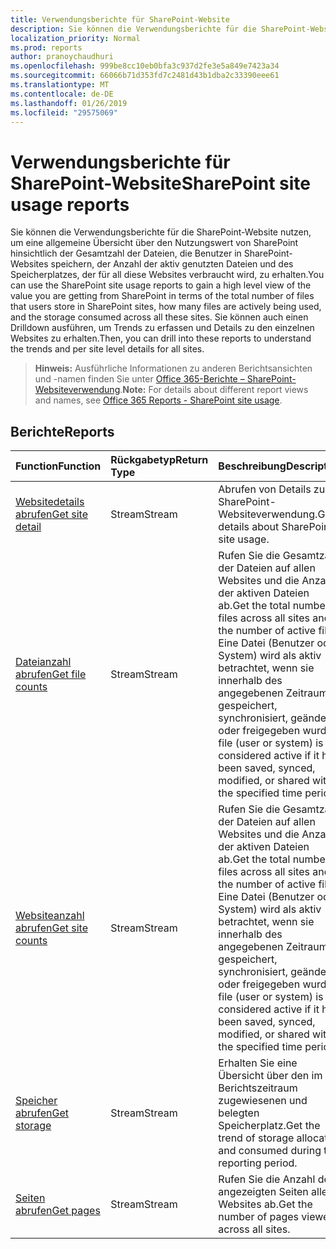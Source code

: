 ```yaml
---
title: Verwendungsberichte für SharePoint-Website
description: Sie können die Verwendungsberichte für die SharePoint-Website nutzen, um eine allgemeine Übersicht über den Nutzungswert von SharePoint hinsichtlich der Gesamtzahl der Dateien, die Benutzer in SharePoint-Websites speichern, der Anzahl der aktiv genutzten Dateien und des Speicherplatzes, der für all diese Websites verbraucht wird, zu erhalten. Sie können auch einen Drilldown ausführen, um Trends zu erfassen und Details zu den einzelnen Websites zu erhalten.
localization_priority: Normal
ms.prod: reports
author: pranoychaudhuri
ms.openlocfilehash: 999be8cc10eb0bfa3c937d2fe3e5a849e7423a34
ms.sourcegitcommit: 66066b71d353fd7c2481d43b1dba2c33390eee61
ms.translationtype: MT
ms.contentlocale: de-DE
ms.lasthandoff: 01/26/2019
ms.locfileid: "29575069"
---
```

# <a name="sharepoint-site-usage-reports"></a><span data-ttu-id="b0137-104">Verwendungsberichte für SharePoint-Website</span><span class="sxs-lookup"><span data-stu-id="b0137-104">SharePoint site usage reports</span></span>

<span data-ttu-id="b0137-105">Sie können die Verwendungsberichte für die SharePoint-Website nutzen, um eine allgemeine Übersicht über den Nutzungswert von SharePoint hinsichtlich der Gesamtzahl der Dateien, die Benutzer in SharePoint-Websites speichern, der Anzahl der aktiv genutzten Dateien und des Speicherplatzes, der für all diese Websites verbraucht wird, zu erhalten.</span><span class="sxs-lookup"><span data-stu-id="b0137-105">You can use the SharePoint site usage reports to gain a high level view of the value you are getting from SharePoint in terms of the total number of files that users store in SharePoint sites, how many files are actively being used, and the storage consumed across all these sites.</span></span> <span data-ttu-id="b0137-106">Sie können auch einen Drilldown ausführen, um Trends zu erfassen und Details zu den einzelnen Websites zu erhalten.</span><span class="sxs-lookup"><span data-stu-id="b0137-106">Then, you can drill into these reports to understand the trends and per site level details for all sites.</span></span>

> <span data-ttu-id="b0137-107">**Hinweis:** Ausführliche Informationen zu anderen Berichtsansichten und -namen finden Sie unter [Office 365-Berichte – SharePoint-Websiteverwendung](https://support.office.com/client/SharePoint-site-usage-4ecfb843-e5d5-464d-8bf6-7ed512a9b213).</span><span class="sxs-lookup"><span data-stu-id="b0137-107">**Note:** For details about different report views and names, see [Office 365 Reports - SharePoint site usage](https://support.office.com/client/SharePoint-site-usage-4ecfb843-e5d5-464d-8bf6-7ed512a9b213).</span></span>

## <a name="reports"></a><span data-ttu-id="b0137-108">Berichte</span><span class="sxs-lookup"><span data-stu-id="b0137-108">Reports</span></span>

| <span data-ttu-id="b0137-109">Function</span><span class="sxs-lookup"><span data-stu-id="b0137-109">Function</span></span>                                 | <span data-ttu-id="b0137-110">Rückgabetyp</span><span class="sxs-lookup"><span data-stu-id="b0137-110">Return Type</span></span> | <span data-ttu-id="b0137-111">Beschreibung</span><span class="sxs-lookup"><span data-stu-id="b0137-111">Description</span></span>                              |
| :--------------------------------------- | :---------- | :--------------------------------------- |
| [<span data-ttu-id="b0137-112">Websitedetails abrufen</span><span class="sxs-lookup"><span data-stu-id="b0137-112">Get site detail</span></span>](../api/reportroot-getsharepointsiteusagedetail.md) | <span data-ttu-id="b0137-113">Stream</span><span class="sxs-lookup"><span data-stu-id="b0137-113">Stream</span></span>      | <span data-ttu-id="b0137-114">Abrufen von Details zu SharePoint-Websiteverwendung.</span><span class="sxs-lookup"><span data-stu-id="b0137-114">Get details about SharePoint site usage.</span></span> |
| [<span data-ttu-id="b0137-115">Dateianzahl abrufen</span><span class="sxs-lookup"><span data-stu-id="b0137-115">Get file counts</span></span>](../api/reportroot-getsharepointsiteusagefilecounts.md) | <span data-ttu-id="b0137-116">Stream</span><span class="sxs-lookup"><span data-stu-id="b0137-116">Stream</span></span>      | <span data-ttu-id="b0137-117">Rufen Sie die Gesamtzahl der Dateien auf allen Websites und die Anzahl der aktiven Dateien ab.</span><span class="sxs-lookup"><span data-stu-id="b0137-117">Get the total number of files across all sites and the number of active files.</span></span> <span data-ttu-id="b0137-118">Eine Datei (Benutzer oder System) wird als aktiv betrachtet, wenn sie innerhalb des angegebenen Zeitraums gespeichert, synchronisiert, geändert oder freigegeben wurde.</span><span class="sxs-lookup"><span data-stu-id="b0137-118">A file (user or system) is considered active if it has been saved, synced, modified, or shared within the specified time period.</span></span> |
| [<span data-ttu-id="b0137-119">Websiteanzahl abrufen</span><span class="sxs-lookup"><span data-stu-id="b0137-119">Get site counts</span></span>](../api/reportroot-getsharepointsiteusagesitecounts.md) | <span data-ttu-id="b0137-120">Stream</span><span class="sxs-lookup"><span data-stu-id="b0137-120">Stream</span></span>      | <span data-ttu-id="b0137-121">Rufen Sie die Gesamtzahl der Dateien auf allen Websites und die Anzahl der aktiven Dateien ab.</span><span class="sxs-lookup"><span data-stu-id="b0137-121">Get the total number of files across all sites and the number of active files.</span></span> <span data-ttu-id="b0137-122">Eine Datei (Benutzer oder System) wird als aktiv betrachtet, wenn sie innerhalb des angegebenen Zeitraums gespeichert, synchronisiert, geändert oder freigegeben wurde.</span><span class="sxs-lookup"><span data-stu-id="b0137-122">A file (user or system) is considered active if it has been saved, synced, modified, or shared within the specified time period.</span></span> |
| [<span data-ttu-id="b0137-123">Speicher abrufen</span><span class="sxs-lookup"><span data-stu-id="b0137-123">Get storage</span></span>](../api/reportroot-getsharepointsiteusagestorage.md) | <span data-ttu-id="b0137-124">Stream</span><span class="sxs-lookup"><span data-stu-id="b0137-124">Stream</span></span>      | <span data-ttu-id="b0137-125">Erhalten Sie eine Übersicht über den im Berichtszeitraum zugewiesenen und belegten Speicherplatz.</span><span class="sxs-lookup"><span data-stu-id="b0137-125">Get the trend of storage allocated and consumed during the reporting period.</span></span> |
| [<span data-ttu-id="b0137-126">Seiten abrufen</span><span class="sxs-lookup"><span data-stu-id="b0137-126">Get pages</span></span>](../api/reportroot-getsharepointsiteusagepages.md) | <span data-ttu-id="b0137-127">Stream</span><span class="sxs-lookup"><span data-stu-id="b0137-127">Stream</span></span>      | <span data-ttu-id="b0137-128">Rufen Sie die Anzahl der angezeigten Seiten aller Websites ab.</span><span class="sxs-lookup"><span data-stu-id="b0137-128">Get the number of pages viewed across all sites.</span></span> |
